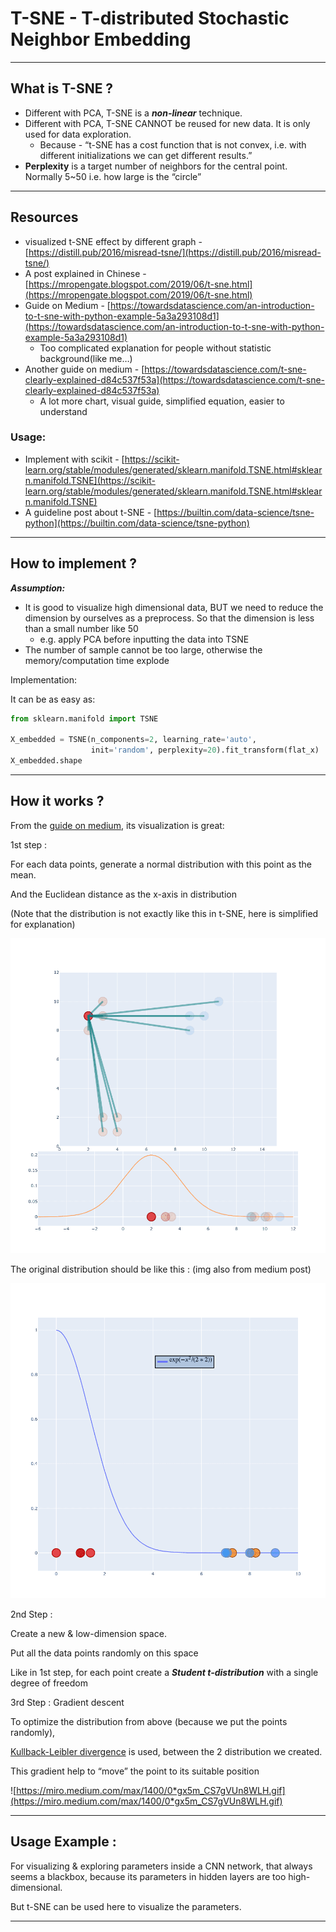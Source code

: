# T-SNE - T-distributed Stochastic Neighbor Embedding

---

## What is T-SNE ?

- Different with PCA, T-SNE is a ***non-linear*** technique.
- Different with PCA, T-SNE CANNOT be reused for new data. 
It is only used for data exploration.
    - Because - “t-SNE has a cost function that is not convex, i.e. with different initializations we can get different results.”
- **Perplexity** is a target number of neighbors for the central point. Normally 5~50
i.e. how large is the “circle”

---

## Resources

- visualized t-SNE effect by different graph - [https://distill.pub/2016/misread-tsne/](https://distill.pub/2016/misread-tsne/)
- A post explained in Chinese - [https://mropengate.blogspot.com/2019/06/t-sne.html](https://mropengate.blogspot.com/2019/06/t-sne.html)
- Guide on Medium - [https://towardsdatascience.com/an-introduction-to-t-sne-with-python-example-5a3a293108d1](https://towardsdatascience.com/an-introduction-to-t-sne-with-python-example-5a3a293108d1)
    - Too complicated explanation for people without statistic background(like me…)
- Another guide on medium - [https://towardsdatascience.com/t-sne-clearly-explained-d84c537f53a](https://towardsdatascience.com/t-sne-clearly-explained-d84c537f53a)
    - A lot more chart, visual guide, simplified equation, easier to understand

### Usage:

- Implement with scikit - [https://scikit-learn.org/stable/modules/generated/sklearn.manifold.TSNE.html#sklearn.manifold.TSNE](https://scikit-learn.org/stable/modules/generated/sklearn.manifold.TSNE.html#sklearn.manifold.TSNE)
- A guideline post about t-SNE - [https://builtin.com/data-science/tsne-python](https://builtin.com/data-science/tsne-python)

---

## How to implement ?

***Assumption:***

- It is good to visualize high dimensional data, BUT we need to reduce the dimension by ourselves as a preprocess. So that the dimension is less than a small number like 50
    - e.g. apply PCA before inputting the data into TSNE
- The number of sample cannot be too large, otherwise the memory/computation time explode

Implementation:

It can be as easy as:

```python
from sklearn.manifold import TSNE

X_embedded = TSNE(n_components=2, learning_rate='auto',
                  init='random', perplexity=20).fit_transform(flat_x)
X_embedded.shape
```

---

## How it works ?

From the [guide on medium](https://towardsdatascience.com/t-sne-clearly-explained-d84c537f53a), its visualization is great:

1st step :

For each data points, generate a normal distribution with this point as the mean.

And the Euclidean distance as the x-axis in distribution

(Note that the distribution is not exactly like this in t-SNE, here is simplified for explanation)

![Untitled](T-SNE%20-%20T-distributed%20Stochastic%20Neighbor%20Embeddin%2049b3989aa2c44947af3754d1dcf1edb6/Untitled.png)

The original distribution should be like this : (img also from medium post)

![Untitled](T-SNE%20-%20T-distributed%20Stochastic%20Neighbor%20Embeddin%2049b3989aa2c44947af3754d1dcf1edb6/Untitled%201.png)

2nd Step :

Create a new & low-dimension space.

Put all the data points randomly on this space

Like in 1st step, for each point create a ***Student t-distribution*** with a single degree of freedom

3rd Step : Gradient descent

To optimize the distribution from above (because we put the points randomly), 

[Kullback-Leibler divergence](https://en.wikipedia.org/wiki/Kullback%E2%80%93Leibler_divergence) is used, between the 2 distribution we created.

This gradient help to “move” the point to its suitable position

![https://miro.medium.com/max/1400/0*gx5m_CS7gVUn8WLH.gif](https://miro.medium.com/max/1400/0*gx5m_CS7gVUn8WLH.gif)

---

## Usage Example :

For visualizing & exploring parameters inside a CNN network, that always seems a blackbox, because its parameters in hidden layers are too high-dimensional.

But t-SNE can be used here to visualize the parameters.

---